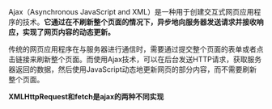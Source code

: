 Ajax（Asynchronous JavaScript and XML）是一种用于创建交互式网页应用程序的技术。**它通过在不刷新整个页面的情况下，异步地向服务器发送请求并接收响应，实现了网页内容的动态更新。**

传统的网页应用程序在与服务器进行通信时，需要通过提交整个页面的表单或者点击链接来刷新整个页面。而使用Ajax技术，可以在后台发送HTTP请求，获取服务器返回的数据，然后使用JavaScript动态地更新网页的部分内容，而不需要刷新整个页面。

**XMLHttpRequest和fetch是ajax的两种不同实现**